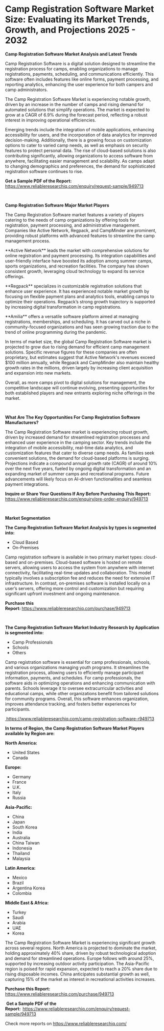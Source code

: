 <p><h1>Camp Registration Software Market Size: Evaluating its Market Trends, Growth, and Projections 2025 - 2032</h1></p><p><strong>Camp Registration Software Market Analysis and Latest Trends</strong></p>
<p><p>Camp Registration Software is a digital solution designed to streamline the registration process for camps, enabling organizations to manage registrations, payments, scheduling, and communications efficiently. This software often includes features like online forms, payment processing, and reporting analytics, enhancing the user experience for both campers and camp administrators.</p><p>The Camp Registration Software Market is experiencing notable growth, driven by an increase in the number of camps and rising demand for automated solutions that simplify operations. The market is expected to grow at a CAGR of 6.9% during the forecast period, reflecting a robust interest in improving operational efficiencies. </p><p>Emerging trends include the integration of mobile applications, enhancing accessibility for users, and the incorporation of data analytics for improved decision-making. Additionally, there is a growing focus on customization options to cater to varied camp needs, as well as emphasis on security features to protect personal data. The rise of cloud-based solutions is also contributing significantly, allowing organizations to access software from anywhere, facilitating easier management and scalability. As camps adapt to changing demographics and preferences, the demand for sophisticated registration software continues to rise.</p></p>
<p><strong>Get a Sample PDF of the Report:&nbsp;</strong> <a href="https://www.reliableresearchiq.com/enquiry/request-sample/949713?utm_campaign=2580&utm_medium=2&utm_source=Github&utm_content=ia&utm_term=07032025&utm_id=camp-registration-software">https://www.reliableresearchiq.com/enquiry/request-sample/949713</a></p>
<p>&nbsp;</p>
<p><strong>Camp Registration Software Major Market Players</strong></p>
<p><p>The Camp Registration Software market features a variety of players catering to the needs of camp organizations by offering tools for registration, payment processing, and administrative management. Companies like Active Network, Regpack, and CampMinder are prominent, providing robust platforms with advanced features to streamline the camp management process.</p><p>**Active Network** leads the market with comprehensive solutions for online registration and payment processing. Its integration capabilities and user-friendly interface have boosted its adoption among summer camps, sports organizations, and recreation facilities. The company has shown consistent growth, leveraging cloud technology to expand its service offerings.</p><p>**Regpack** specializes in customizable registration solutions that enhance user experience. It has experienced notable market growth by focusing on flexible payment plans and analytics tools, enabling camps to optimize their operations. Regpack’s strong growth trajectory is supported by increasing digital transformation in camp registrations.</p><p>**Amilia** offers a versatile software platform aimed at managing registrations, memberships, and scheduling. It has carved out a niche in community-focused organizations and has seen growing traction due to the trend of online programming during the pandemic.</p><p>In terms of market size, the global Camp Registration Software market is projected to grow due to rising demand for efficient camp management solutions. Specific revenue figures for these companies are often proprietary, but estimates suggest that Active Network's revenues exceed $100 million annually, while Regpack and CampMinder also maintain healthy growth rates in the millions, driven largely by increasing client acquisition and expansion into new markets.</p><p>Overall, as more camps pivot to digital solutions for management, the competitive landscape will continue evolving, presenting opportunities for both established players and new entrants exploring niche offerings in the market.</p></p>
<p>&nbsp;</p>
<p><strong>What Are The Key Opportunities For Camp Registration Software Manufacturers?</strong></p>
<p><p>The Camp Registration Software market is experiencing robust growth, driven by increased demand for streamlined registration processes and enhanced user experience in the camping sector. Key trends include the integration of mobile accessibility, real-time data analytics, and customization features that cater to diverse camp needs. As families seek convenient solutions, the demand for cloud-based platforms is surging. Projections indicate a compound annual growth rate (CAGR) of around 10% over the next five years, fueled by ongoing digital transformation and an expanding market of summer camps and recreational programs. Future advancements will likely focus on AI-driven functionalities and seamless payment integrations.</p></p>
<p><strong>Inquire or Share Your Questions If Any Before Purchasing This Report:</strong> <a href="https://www.reliableresearchiq.com/enquiry/pre-order-enquiry/949713?utm_campaign=2580&utm_medium=2&utm_source=Github&utm_content=ia&utm_term=07032025&utm_id=camp-registration-software">https://www.reliableresearchiq.com/enquiry/pre-order-enquiry/949713</a></p>
<p>&nbsp;</p>
<p><strong>Market Segmentation</strong></p>
<p><strong>The Camp Registration Software Market Analysis by types is segmented into:</strong></p>
<p><ul><li>Cloud Based</li><li>On-Premises</li></ul></p>
<p><p>Camp registration software is available in two primary market types: cloud-based and on-premises. Cloud-based software is hosted on remote servers, allowing users to access the system from anywhere with internet connectivity, facilitating real-time updates and collaboration. This model typically involves a subscription fee and reduces the need for extensive IT infrastructure. In contrast, on-premises software is installed locally on a user’s servers, offering more control and customization but requiring significant upfront investment and ongoing maintenance.</p></p>
<p><strong>Purchase this Report:&nbsp;</strong><a href="https://www.reliableresearchiq.com/purchase/949713?utm_campaign=2580&utm_medium=2&utm_source=Github&utm_content=ia&utm_term=07032025&utm_id=camp-registration-software">https://www.reliableresearchiq.com/purchase/949713</a></p>
<p>&nbsp;</p>
<p><strong>The Camp Registration Software Market Industry Research by Application is segmented into:</strong></p>
<p><ul><li>Camp Professionals</li><li>Schools</li><li>Others</li></ul></p>
<p><p>Camp registration software is essential for camp professionals, schools, and various organizations managing youth programs. It streamlines the registration process, allowing users to efficiently manage participant information, payments, and schedules. For camp professionals, the software aids in optimizing operations and enhancing communication with parents. Schools leverage it to oversee extracurricular activities and educational camps, while other organizations benefit from tailored solutions for community programs. Overall, this software enhances organization, improves attendance tracking, and fosters better experiences for participants.</p></p>
<p><a href="https://www.reliableresearchiq.com/camp-registration-software-r949713?utm_campaign=2580&utm_medium=2&utm_source=Github&utm_content=ia&utm_term=07032025&utm_id=camp-registration-software">&nbsp;https://www.reliableresearchiq.com/camp-registration-software-r949713</a></p>
<p><strong>In terms of Region, the Camp Registration Software Market Players available by Region are:</strong></p>
<p>
    <p> <strong> North America: </strong>
        <ul>
            <li>United States</li>
            <li>Canada</li>
        </ul>
        </p> 
    <p> <strong> Europe: </strong>
        <ul>
            <li>Germany</li>
            <li>France</li>
            <li>U.K.</li>
            <li>Italy</li>
            <li>Russia</li>
        </ul>
        </p> 
    <p> <strong> Asia-Pacific: </strong>
        <ul>
            <li>China</li>
            <li>Japan</li>
            <li>South Korea</li>
            <li>India</li>
            <li>Australia</li>
            <li>China Taiwan</li>
            <li>Indonesia</li>
            <li>Thailand</li>
            <li>Malaysia</li>
        </ul>
        </p> 
    <p> <strong> Latin America: </strong>
        <ul>
            <li>Mexico</li>
            <li>Brazil</li>
            <li>Argentina Korea</li>
            <li>Colombia</li>
        </ul>
        </p> 
    <p> <strong> Middle East & Africa: </strong>
        <ul>
            <li>Turkey</li>
            <li>Saudi</li>
            <li>Arabia</li>
            <li>UAE</li>
            <li>Korea</li>
        </ul>
    </p>
    </p>
<p><p>The Camp Registration Software Market is experiencing significant growth across several regions. North America is projected to dominate the market, holding approximately 40% share, driven by robust technological adoption and demand for streamlined operations. Europe follows with around 25%, supported by increasing outdoor activity participation. The Asia-Pacific region is poised for rapid expansion, expected to reach a 20% share due to rising disposable incomes. China anticipates substantial growth as well, capturing 15% of the market as interest in recreational activities increases.</p></p>
<p><strong>Purchase this Report: </strong><a href="https://www.reliableresearchiq.com/purchase/949713?utm_campaign=2580&utm_medium=2&utm_source=Github&utm_content=ia&utm_term=07032025&utm_id=camp-registration-software">https://www.reliableresearchiq.com/purchase/949713</a></p>
<p>&nbsp;<strong>Get a Sample PDF of the Report:&nbsp;&nbsp;</strong><a href="https://www.reliableresearchiq.com/enquiry/request-sample/949713?utm_campaign=2580&utm_medium=2&utm_source=Github&utm_content=ia&utm_term=07032025&utm_id=camp-registration-software">https://www.reliableresearchiq.com/enquiry/request-sample/949713</a></p>
<p><strong></strong></p>
<p>Check more reports on <a href="https://www.reliableresearchiq.com/?utm_campaign=2580&utm_medium=2&utm_source=Github&utm_content=ia&utm_term=07032025&utm_id=camp-registration-software">https://www.reliableresearchiq.com/</a></p>